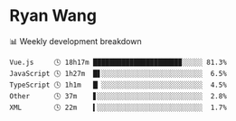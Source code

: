 # Ryan Wang

 <!-- waka-box start -->
📊 Weekly development breakdown
```text
Vue.js     🕓 18h17m █████████████████████▉░░░░░ 81.3%
JavaScript 🕓 1h27m  █▋░░░░░░░░░░░░░░░░░░░░░░░░░  6.5%
TypeScript 🕓 1h1m   █▏░░░░░░░░░░░░░░░░░░░░░░░░░  4.5%
Other      🕓 37m    ▋░░░░░░░░░░░░░░░░░░░░░░░░░░  2.8%
XML        🕓 22m    ▍░░░░░░░░░░░░░░░░░░░░░░░░░░  1.7%
```
<!-- Powered by https://github.com/YouEclipse/waka-box-go . -->
<!-- waka-box end -->